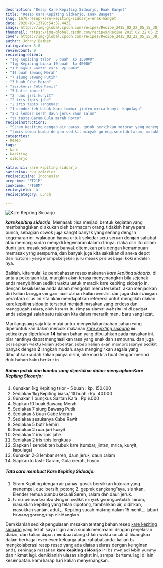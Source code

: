 ```yaml
---
description: "Resep Kare Kepiting Sidoarjo, Enak Banget"
title: "Resep Kare Kepiting Sidoarjo, Enak Banget"
slug: 1670-resep-kare-kepiting-sidoarjo-enak-banget
date: 2020-10-13T20:54:57.443Z
image: https://img-global.cpcdn.com/recipes/Recipe_2015_02_22_05_25_38_227_2e2833e1f5ac5f830e9e/751x532cq70/kare-kepiting-sidoarjo-foto-resep-utama.jpg
thumbnail: https://img-global.cpcdn.com/recipes/Recipe_2015_02_22_05_25_38_227_2e2833e1f5ac5f830e9e/751x532cq70/kare-kepiting-sidoarjo-foto-resep-utama.jpg
cover: https://img-global.cpcdn.com/recipes/Recipe_2015_02_22_05_25_38_227_2e2833e1f5ac5f830e9e/751x532cq70/kare-kepiting-sidoarjo-foto-resep-utama.jpg
author: Johnny Barber
ratingvalue: 3.8
reviewcount: 9
recipeingredient:
- "1kg Kepiting telor  5 buah  Rp 150000"
- "1kg Kepiting biasa 10 buah  Rp 40000"
- "1 bungkus Santan Kara  Rp 6000"
- "10 buah Bawang Merah"
- "7 siung Bawang Putih"
- "3 buah Cabe Merah"
- "sesukanya Cabe Rawit"
- "5 butir kemiri"
- "2 ruas jari kunyit"
- "2 iris tipis jahe"
- "2 iris tipis lengkuas"
- "1 sendok teh bubuk kare tumbar jinten mrica kunyit kapulaga"
- "2-3 lembar sereh daun jeruk daun salam"
- "to taste Garam Gula merah Royco"
recipeinstructions:
- "Siram Kepiting dengan air panas. gosok bersihkan kotoran yang menempel, cuci bersih, potong 2. geprek cangkang&#34;nya, sisihkan. Blender semua bumbu kecuali Sereh, salam dan daun jeruk."
- "tumis semua bumbu dengan sedikit minyak goreng.setelah harum, masukkan kepiting yang telah dipotong, tambahkan air, didihkan, masukkan santan, aduk,.. Kepiting sudah matang dalam 15 menit,.. taburi bawang goreng,siap dihidangkan.."
categories:
- Resep
tags:
- kare
- kepiting
- sidoarjo

katakunci: kare kepiting sidoarjo 
nutrition: 290 calories
recipecuisine: Indonesian
preptime: "PT21M"
cooktime: "PT60M"
recipeyield: "3"
recipecategory: Lunch

---
```



![Kare Kepiting Sidoarjo](https://img-global.cpcdn.com/recipes/Recipe_2015_02_22_05_25_38_227_2e2833e1f5ac5f830e9e/751x532cq70/kare-kepiting-sidoarjo-foto-resep-utama.jpg)

<b><i>kare kepiting sidoarjo</i></b>, Memasak bisa menjadi bentuk kegiatan yang membahagiakan dilakukan oleh bermacam orang. tidaklah hanya para bunda, sebagian cowok juga sangat banyak yang senang dengan kegemaran ini. walaupun hanya untuk sekedar seru seruan dengan sahabat atau memang sudah menjadi kegemaran dalam dirinya. maka dari itu dalam dunia juru masak sekarang banyak ditemukan pria dengan kemampuan memasak yang sempurna, dan banyak juga kita saksikan di aneka depot dan restoran yang mempekerjakan juru masak pria sebagai koki andalan nya.

Baiklah, kita mulai ke pembahasan resep makanan <i>kare kepiting sidoarjo</i>. di antara pekerjaan kita, mungkin akan terasa menyenangkan bila sejenak anda menyisihkan sedikit waktu untuk meracik kare kepiting sidoarjo ini. dengan kesuksesan anda dalam mengolah menu tersebut, akan menjadikan diri kalian bangga dengan hasil olahan kalian sendiri. dan juga disini dengan perantara situs ini kita akan mendapatkan referensi untuk mengolah olahan <u>kare kepiting sidoarjo</u> tersebut menjadi masakan yang endess dan menggugah selera, oleh karena itu simpan alamat website ini di gadget anda sebagai salah satu rujukan kita dalam meracik menu baru yang lezat.




Mari langsung saja kita mulai untuk menyediakan bahan bahan yang diperuntuk kan dalam meracik makanan <u><i>kare kepiting sidoarjo</i></u> ini. setidaknya diperlukan <b>14</b> bahan bahan yang dibutuhkan pada masakan ini. biar nantinya dapat menghasilkan rasa yang enak dan sempurna. dan juga persiapkan waktu kalian sebentar, sebab kalian akan memprosesnya sedikit banyak dengan <b>2</b> langkah mudah. saya menginginkan segala yang dibutuhkan sudah kalian punya disini, oke mari kita buat dengan merinci dulu bahan baku berikut ini.

<!--inarticleads1-->

##### Bahan pokok dan bumbu yang diperlukan dalam menyiapkan Kare Kepiting Sidoarjo:

1. Gunakan 1kg Kepiting telor - 5 buah : Rp. 150.000
1. Sediakan 1kg Kepiting biasa/ 10 buah : Rp. 40.000
1. Gunakan 1 bungkus Santan Kara : Rp 6.000
1. Siapkan 10 buah Bawang Merah
1. Sediakan 7 siung Bawang Putih
1. Sediakan 3 buah Cabe Merah
1. Sediakan sesukanya Cabe Rawit
1. Sediakan 5 butir kemiri
1. Sediakan 2 ruas jari kunyit
1. Sediakan 2 iris tipis jahe
1. Sediakan 2 iris tipis lengkuas
1. Siapkan 1 sendok teh bubuk kare (tumbar, jinten, mrica, kunyit, kapulaga)
1. Gunakan 2-3 lembar sereh, daun jeruk, daun salam
1. Siapkan to taste Garam, Gula merah, Royco




<!--inarticleads2-->

##### Tata cara membuat Kare Kepiting Sidoarjo:

1. Siram Kepiting dengan air panas. gosok bersihkan kotoran yang menempel, cuci bersih, potong 2. geprek cangkang&#34;nya, sisihkan. Blender semua bumbu kecuali Sereh, salam dan daun jeruk.
1. tumis semua bumbu dengan sedikit minyak goreng.setelah harum, masukkan kepiting yang telah dipotong, tambahkan air, didihkan, masukkan santan, aduk,.. Kepiting sudah matang dalam 15 menit,.. taburi bawang goreng,siap dihidangkan..




Demikianlah sedikit pengulasan masakan tentang bahan resep <u>kare kepiting sidoarjo</u> yang lezat. saya ingin anda sudah memahami dengan penjelasan diatas, dan kalian dapat membuat ulang di lain waktu untuk di hidangkan dalam berbagai even even keluarga atau sahabat anda. kalian bs mengkolaborasi resep resep yang ada diatas selaras dengan keinginan anda, sehingga masakan <b>kare kepiting sidoarjo</b> ini bs menjadi lebih yummy dan nikmat lagi. demikianlah ulasan singkat ini, sampai bertemu lagi di lain kesempatan. kami harap hari kalian menyenangkan.
